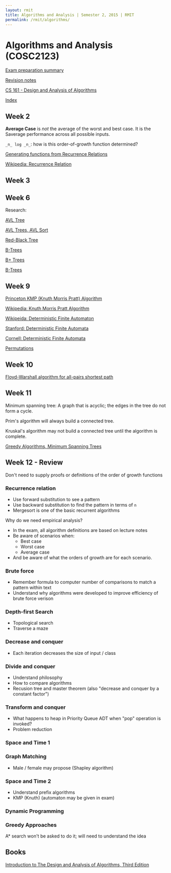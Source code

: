```yaml
---
layout: rmit
title: Algorithms and Analysis | Semester 2, 2015 | RMIT
permalink: /rmit/algorithms/
---
```


# Algorithms and Analysis (COSC2123)

[Exam preparation summary](./exam/)

[Revision notes](./week-01/)

[CS 161 - Design and Analysis of Algorithms](http://openclassroom.stanford.edu/MainFolder/CoursePage.php?course=IntroToAlgorithms)

[Index](../)

## Week 2

__Average Case__ is _not_ the average of the worst and best case. It is the Saverage performance across all possible inputs.

`_n_ log _n_`: how is this order-of-growth function determined?

[Generating functions from Recurrence Relations](https://youtu.be/Pp4PWCPzeQs)

[Wikipedia: Recurrence Relation](https://en.wikipedia.org/wiki/Recurrence_relation)

## Week 3


## Week 6

Research:

[AVL Tree](https://en.wikipedia.org/wiki/AVL_tree)

[AVL Trees, AVL Sort](http://ocw.mit.edu/courses/electrical-engineering-and-computer-science/6-006-introduction-to-algorithms-fall-2011/lecture-videos/lecture-6-avl-trees-avl-sort/)

[Red-Black Tree](https://en.wikipedia.org/wiki/Red%E2%80%93black_tree)

[B-Trees](https://en.wikipedia.org/wiki/B-tree)

[B+ Trees](https://en.wikipedia.org/wiki/B%2B_tree)

[B-Trees](http://www.cs.cornell.edu/courses/cs3110/2011sp/recitations/rec24-B-trees/B-trees.htm)

## Week 9

[Princeton KMP (Knuth Morris Pratt) Algorithm](https://youtu.be/iZ93Unvxwtw)

[Wikipedia: Knuth Morris Pratt Algorithm](https://en.wikipedia.org/wiki/Knuth%E2%80%93Morris%E2%80%93Pratt_algorithm)

[Wikipeida: Deterministic Finite Automaton](https://en.wikipedia.org/wiki/Deterministic_finite_automaton)

[Stanford: Deterministic Finite Automata](https://class.coursera.org/automata/lecture/3)

[Cornell: Deterministic Finite Automata](http://www.cs.cornell.edu/~dsteurer/toc13/lectures/4/)

[Permutations](http://rosettacode.org/wiki/Permutations)

## Week 10

[Floyd-Warshall algorithm for all-pairs shortest path](https://youtu.be/PaT1l-mzZtc)


## Week 11

Minimum spanning tree: A graph that is acyclic; the edges in the tree do not form a cycle.

Prim's algorithm will always build a connected tree.

Kruskal's algorithm may not build a connected tree until the algorithm is complete.

[Greedy Algorithms, Minimum Spanning Trees](http://ocw.mit.edu/courses/electrical-engineering-and-computer-science/6-046j-introduction-to-algorithms-sma-5503-fall-2005/video-lectures/lecture-16-greedy-algorithms-minimum-spanning-trees/)

## Week 12 - Review

Don't need to supply proofs or definitions of the order of growth functions

### Recurrence relation

* Use forward substitution to see a pattern
* Use backward substitution to find the pattern in terms of `n`
* Mergesort is one of the basic recurrent algorithms

Why do we need empirical analysis?


* In the exam, all algorithm definitions are based on lecture notes
* Be aware of scenarios when:
    - Best case
    - Worst case
    - Average case
* And be aware of what the orders of growth are for each scenario. 

### Brute force

* Remember formula to computer number of comparisons to match a pattern within text
* Understand why algorithms were developed to improve efficiency of brute force verison

### Depth-first Search

* Topological search
* Traverse a maze

### Decrease and conquer

* Each iteration decreases the size of input / class

### Divide and conquer

* Understand philosophy
* How to compare algorithms
* Recusion tree and master theorem (also "decrease and conquer by a constant factor")

### Transform and conquer

* What happens to heap in Priority Queue ADT when "pop" operation is invoked?
* Problem reduction

### Space and Time 1

### Graph Matching

* Male / female may propose (Shapley algorithm)

### Space and Time 2

* Understand prefix algorithms
* KMP (Knuth) (automaton may be given in exam)

### Dynamic Programming

### Greedy Approaches

A* search won't be asked to do it; will need to understand the idea

## Books

[Introduction to The Design and Analysis of Algorithms, Third Edition](/rmit/books/design-and-analysis-of-algorithms/)


<script>
(function () {
    'use strict';
    var links = document.getElementsByTagName('a'),
        host = location.hostname + (location.port ? (':' + location.port) : '');
    [].forEach.call(links, function (link) {
        if (link.href.indexOf(host) < 0) {
            link.target = '_blank';
            if (!link.classList.contains('external')) {
                link.classList.add('external');
            }
        }
    });
}());
</script>